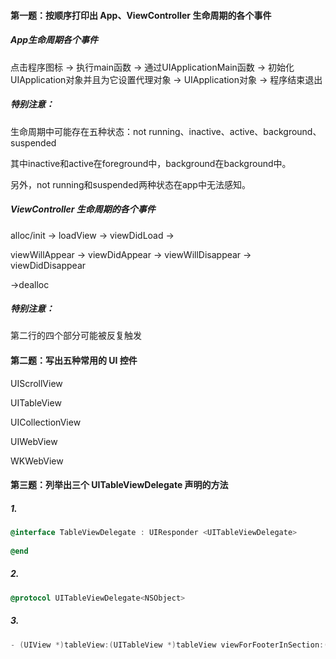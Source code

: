 #### 第一题：按顺序打印出 App、ViewController 生命周期的各个事件

##### App生命周期各个事件

点击程序图标	->	执行main函数	->	通过UIApplicationMain函数	->	初始化UIApplication对象并且为它设置代理对象	->	UIApplication对象	->	程序结束退出

##### 特别注意：

生命周期中可能存在五种状态：not running、inactive、active、background、suspended

其中inactive和active在foreground中，background在background中。

另外，not running和suspended两种状态在app中无法感知。

##### ViewController 生命周期的各个事件

alloc/init 	->	loadView	->	viewDidLoad	->

viewWillAppear	->	viewDidAppear	->	viewWillDisappear	->	viewDidDisappear

->dealloc

##### 特别注意：

第二行的四个部分可能被反复触发

#### 第二题：写出五种常用的 UI 控件

UIScrollView

UITableView

UICollectionView

UIWebView

WKWebView

#### 第三题：列举出三个 UITableViewDelegate 声明的方法

##### 1.

```objective-c
@interface TableViewDelegate : UIResponder <UITableViewDelegate>
  
@end
```

##### 2.

```objective-c
@protocol UITableViewDelegate<NSObject>
```

##### 3.

```objective-c
- (UIView *)tableView:(UITableView *)tableView viewForFooterInSection:(NSInteger)section;
```
